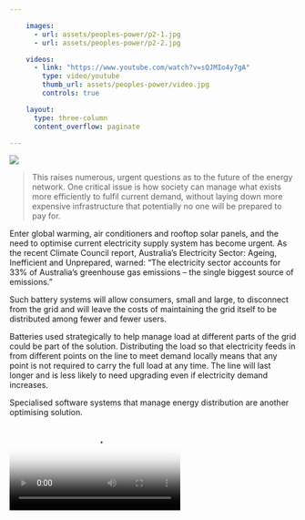 ```yaml
---

    images:
      - url: assets/peoples-power/p2-1.jpg
      - url: assets/peoples-power/p2-2.jpg

    videos:
      - link: "https://www.youtube.com/watch?v=sQJMIo4y7gA"
        type: video/youtube
        thumb_url: assets/peoples-power/video.jpg
        controls: true

    layout:
      type: three-column
      content_overflow: paginate

---
```


<img data-media-id="images:1" src="assets/peoples-power/p2-1.jpg">

<blockquote>This raises numerous, urgent questions as to the future of the energy network. One critical issue is how society can manage what exists more efficiently to fulfil current demand, without laying down more expensive infrastructure that potentially no one will be prepared to pay for.</blockquote>

Enter global warming, air conditioners and rooftop solar panels, and the need to optimise current electricity supply system has become urgent. As the recent Climate Council report, Australia’s Electricity Sector: Ageing, Inefficient and Unprepared, warned: “The electricity sector accounts for 33% of Australia’s greenhouse gas emissions – the single biggest source of emissions.”

Such battery systems will allow consumers, small and large, to disconnect from the grid and will leave the costs of maintaining the grid itself to be distributed among fewer and fewer users.

Batteries used strategically to help manage load at different parts of the grid could be part of the solution. Distributing the load so that electricity feeds in from different points on the line to meet demand locally means that any point is not required to carry the full load at any time. The line will last longer and is less likely to need upgrading even if electricity demand increases.

Specialised software systems that manage energy distribution are another optimising solution.

<video data-media-id="videos:1" type="video/youtube" src="https://www.youtube.com/watch?v=sQJMIo4y7gA"  poster="../assets/peoples-power/video.jpg"/>

Matt McKenzie, digital energy region leader for General Electric in the Asia Pacific, says utilities such as SP AusNet, City Power, Power Corp and Energex have already installed GE’s distribution management system (DMS). "It’s used by the control room to manage the electricity flow in the grid. It’s constantly monitoring grid assets so that you’re not overloading them; you’re switching loads around so that you’re making those assets last longer. It’s almost like a racing car driver not going too hard on the clutch so it doesn’t wear out.”

And like an iPhone, the DMS can include various specific optimising apps. Take the obviously named Fault Detection Isolation In A Storm app. Explains McKenzie: “It pinpoints where faults are occurring and the system then automatically calculates the best way to route power around the fault so that the minimum number of customers are offline for the minimum amount of time. That’s all done through sophisticated algorithms. Very, very different to where we were a few years ago, where people in control rooms had to make decisions about what to do.”

Calculating, self-regulating, fast decision-making software could also play a pivotal role in helping consumers to change their behaviour in a way that lowers peak demand. Says McKenzie, “If people were given a financial incentive to say, ‘Let’s have the air conditioner two degrees warmer than I’ve presently got’ … If that was all it took to avoid having to spend millions of dollars on a particular substation, people may very well take part in it.”

A surprising fact from Lucy Carter: “Air conditioners in Australia have to be capable of being remotely switched on and off. We’re not using this now, but it’s a built-in capability.”

Consumers could sign up to a reduced-cost energy scheme by ceding control of their air conditioners to their power company. Whether you think that’s cool may depend on whether you’re one of the millions of Australians who don’t have an air conditioner, but who are currently subsidising the cost of a grid built to cope with people who crank the air-con up to the max in summer.

As grid-management software gathers data to help regulate electricity flows and manage outages, it can also analyse that data in different ways. For example, x-number of power lines are cut by falling branches of trees of particular species every time there’s a wind of x-kilometres an hour or more. Many other data elements can be taken into account, until a data-management system is capable of directing crews to trim foliage, neither too much, nor too little for each species of tree, before those branches become a problem. It’s called “predictive maintenance”, says McKenzie.

<img data-media-id="images:2" src="assets/peoples-power/p2-2.jpg">

“There are a lot of technology choices for industry stakeholders to make,” he says. “Without these sorts of technologies, you’d have to keep building the grid and managing the peak. Optimising the network and optimising the investment we make is the key to effectively powering growth in cities.”
